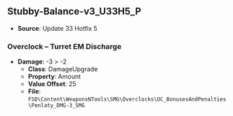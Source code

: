 ## Stubby-Balance-v3_U33H5_P
* **Source**: Update 33 Hotfix 5

### Overclock – Turret EM Discharge
* **Damage**: -3 > -2
  * **Class**: DamageUpgrade
  * **Property**: Amount
  * **Value Offset**: 25
  * **File**: `FSD\Content\WeaponsNTools\SMG\Overclocks\OC_BonusesAndPenalties\Penlaty_DMG-3_SMG`
